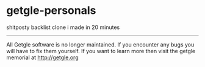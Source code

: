 # getgle-personals
shitposty backlist clone i made in 20 minutes

---
All Getgle software is no longer maintained. If you encounter any bugs you will have to fix them yourself.
If you want to learn more then visit the getgle memorial at http://getgle.org
